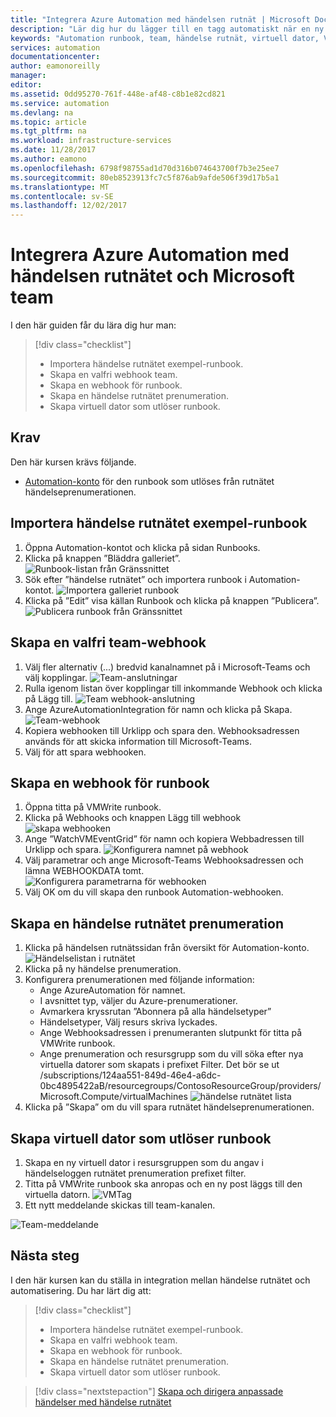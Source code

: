 ```yaml
---
title: "Integrera Azure Automation med händelsen rutnät | Microsoft Docs"
description: "Lär dig hur du lägger till en tagg automatiskt när en ny virtuell dator skapas och skickas till Microsoft-Teams."
keywords: "Automation runbook, team, händelse rutnät, virtuell dator, VM"
services: automation
documentationcenter: 
author: eamonoreilly
manager: 
editor: 
ms.assetid: 0dd95270-761f-448e-af48-c8b1e82cd821
ms.service: automation
ms.devlang: na
ms.topic: article
ms.tgt_pltfrm: na
ms.workload: infrastructure-services
ms.date: 11/28/2017
ms.author: eamono
ms.openlocfilehash: 6798f98755ad1d70d316b074643700f7b3e25ee7
ms.sourcegitcommit: 80eb8523913fc7c5f876ab9afde506f39d17b5a1
ms.translationtype: MT
ms.contentlocale: sv-SE
ms.lasthandoff: 12/02/2017
---
```

# <a name="integrating-azure-automation-with-event-grid-and-microsoft-teams"></a>Integrera Azure Automation med händelsen rutnätet och Microsoft team

I den här guiden får du lära dig hur man:

> [!div class="checklist"]
> * Importera händelse rutnätet exempel-runbook.
> * Skapa en valfri webhook team.
> * Skapa en webhook för runbook.
> * Skapa en händelse rutnätet prenumeration.
> * Skapa virtuell dator som utlöser runbook.

## <a name="prerequisites"></a>Krav

Den här kursen krävs följande.
+ [Automation-konto](../automation/automation-offering-get-started.md) för den runbook som utlöses från rutnätet händelseprenumerationen.

## <a name="import-event-grid-sample-runbook"></a>Importera händelse rutnätet exempel-runbook
1.  Öppna Automation-kontot och klicka på sidan Runbooks.
2.  Klicka på knappen ”Bläddra galleriet”.
![Runbook-listan från Gränssnittet](media/ensure-tags-exists-on-new-virtual-machines/event-grid-runbook-list.png)
3.  Sök efter ”händelse rutnätet” och importera runbook i Automation-kontot.
![Importera galleriet runbook](media/ensure-tags-exists-on-new-virtual-machines/gallery-event-grid.png)
4.  Klicka på ”Edit” visa källan Runbook och klicka på knappen ”Publicera”.
![Publicera runbook från Gränssnittet](media/ensure-tags-exists-on-new-virtual-machines/publish-runbook.png)

## <a name="create-an-optional-teams-webhook"></a>Skapa en valfri team-webhook
1.  Välj fler alternativ (...) bredvid kanalnamnet på i Microsoft-Teams och välj kopplingar.
![Team-anslutningar](media/ensure-tags-exists-on-new-virtual-machines/teams-webhook.png)
2.  Rulla igenom listan över kopplingar till inkommande Webhook och klicka på Lägg till.
![Team webhook-anslutning](media/ensure-tags-exists-on-new-virtual-machines/select-teams-webhook.png)
3.  Ange AzureAutomationIntegration för namn och klicka på Skapa.
![Team-webhook](media/ensure-tags-exists-on-new-virtual-machines/configure-teams-webhook.png)
4.  Kopiera webhooken till Urklipp och spara den. Webhooksadressen används för att skicka information till Microsoft-Teams.
5.  Välj för att spara webhooken.

## <a name="create-a-webhook-for-the-runbook"></a>Skapa en webhook för runbook
1.  Öppna titta på VMWrite runbook.
2.  Klicka på Webhooks och knappen Lägg till webhook ![skapa webhooken](media/ensure-tags-exists-on-new-virtual-machines/add-webhook.png)
2.  Ange ”WatchVMEventGrid” för namn och kopiera Webbadressen till Urklipp och spara.
![Konfigurera namnet på webhook](media/ensure-tags-exists-on-new-virtual-machines/configure-webhook-name.png)
3.  Välj parametrar och ange Microsoft-Teams Webhooksadressen och lämna WEBHOOKDATA tomt.
![Konfigurera parametrarna för webhooken](media/ensure-tags-exists-on-new-virtual-machines/configure-webhook-parameters.png)
4.  Välj OK om du vill skapa den runbook Automation-webhooken.

## <a name="create-an-event-grid-subscription"></a>Skapa en händelse rutnätet prenumeration
1.  Klicka på händelsen rutnätssidan från översikt för Automation-konto.
![Händelselistan i rutnätet](media/ensure-tags-exists-on-new-virtual-machines/event-grid-list.png)
2.  Klicka på ny händelse prenumeration.
3.  Konfigurera prenumerationen med följande information:
    *   Ange AzureAutomation för namnet. 
    *   I avsnittet typ, väljer du Azure-prenumerationer.
    *   Avmarkera kryssrutan ”Abonnera på alla händelsetyper”
    *   Händelsetyper, Välj resurs skriva lyckades.
    *   Ange Webhooksadressen i prenumeranten slutpunkt för titta på VMWrite runbook.
    *   Ange prenumeration och resursgrupp som du vill söka efter nya virtuella datorer som skapats i prefixet Filter. Det bör se ut /subscriptions/124aa551-849d-46e4-a6dc-0bc4895422aB/resourcegroups/ContosoResourceGroup/providers/Microsoft.Compute/virtualMachines ![händelse rutnätet lista](media/ensure-tags-exists-on-new-virtual-machines/configure-event-grid-subscription.png)
6.  Klicka på ”Skapa” om du vill spara rutnätet händelseprenumerationen.

## <a name="create-vm-that-triggers-runbook"></a>Skapa virtuell dator som utlöser runbook
1.  Skapa en ny virtuell dator i resursgruppen som du angav i händelseloggen rutnätet prenumeration prefixet filter.
2.  Titta på VMWrite runbook ska anropas och en ny post läggs till den virtuella datorn.
![VMTag](media/ensure-tags-exists-on-new-virtual-machines/vm-tag.png)
3.  Ett nytt meddelande skickas till team-kanalen.

![Team-meddelande](media/ensure-tags-exists-on-new-virtual-machines/teams-vm-message.png)

## <a name="next-steps"></a>Nästa steg
I den här kursen kan du ställa in integration mellan händelse rutnätet och automatisering. Du har lärt dig att:

> [!div class="checklist"]
> * Importera händelse rutnätet exempel-runbook.
> * Skapa en valfri webhook team.
> * Skapa en webhook för runbook.
> * Skapa en händelse rutnätet prenumeration.
> * Skapa virtuell dator som utlöser runbook.

> [!div class="nextstepaction"]
> [Skapa och dirigera anpassade händelser med händelse rutnätet](../event-grid/custom-event-quickstart.md)
